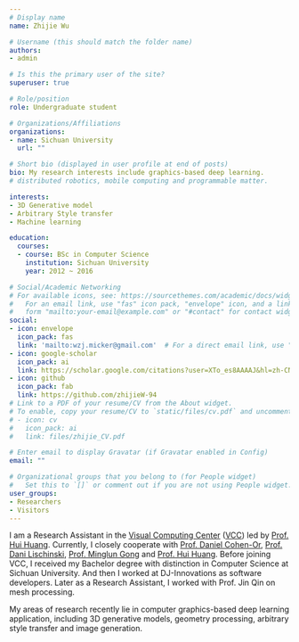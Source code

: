 ```yaml
---
# Display name
name: Zhijie Wu

# Username (this should match the folder name)
authors:
- admin

# Is this the primary user of the site?
superuser: true

# Role/position
role: Undergraduate student

# Organizations/Affiliations
organizations:
- name: Sichuan University
  url: ""

# Short bio (displayed in user profile at end of posts)
bio: My research interests include graphics-based deep learning.
# distributed robotics, mobile computing and programmable matter.

interests:
- 3D Generative model
- Arbitrary Style transfer
- Machine learning

education:
  courses:
  - course: BSc in Computer Science
    institution: Sichuan University
    year: 2012 ~ 2016

# Social/Academic Networking
# For available icons, see: https://sourcethemes.com/academic/docs/widgets/#icons
#   For an email link, use "fas" icon pack, "envelope" icon, and a link in the
#   form "mailto:your-email@example.com" or "#contact" for contact widget.
social:
- icon: envelope
  icon_pack: fas
  link: 'mailto:wzj.micker@gmail.com'  # For a direct email link, use "mailto:test@example.org".
- icon: google-scholar
  icon_pack: ai
  link: https://scholar.google.com/citations?user=XTo_es8AAAAJ&hl=zh-CN
- icon: github
  icon_pack: fab
  link: https://github.com/zhijieW-94
# Link to a PDF of your resume/CV from the About widget.
# To enable, copy your resume/CV to `static/files/cv.pdf` and uncomment the lines below.  
# - icon: cv
#   icon_pack: ai
#   link: files/zhijie_CV.pdf

# Enter email to display Gravatar (if Gravatar enabled in Config)
email: ""

# Organizational groups that you belong to (for People widget)
#   Set this to `[]` or comment out if you are not using People widget.  
user_groups:
- Researchers
- Visitors
---
```


I am a Research Assistant in the [Visual Computing Center](https://vcc.tech/index.html) ([VCC](https://vcc.tech/index.html)) led by [Prof. Hui Huang](https://vcc.tech/~huihuang). Currently, I closely cooperate with [Prof. Daniel Cohen-Or](http://www.cs.tau.ac.il/~dcor/), [Prof. Dani Lischinski](http://danix3d.droppages.com/), [Prof. Minglun Gong](http://www.cs.mun.ca/~gong/) and [Prof. Hui Huang](https://vcc.tech/~huihuang). Before joining VCC, I received my Bachelor degree with distinction in Computer Science at Sichuan University. And then I worked at DJ-Innovations as software developers. Later as a Research Assistant, I worked with Prof. Jin Qin on mesh processing.

My areas of research recently lie in computer graphics-based deep learning application, including 3D generative models, geometry processing, arbitrary style transfer and image generation.

<!-- Nelson Bighetti is a professor of artificial intelligence at the Stanford AI Lab. His research interests include distributed robotics, mobile computing and programmable matter. He leads the Robotic Neurobiology group, which develops self-reconfiguring robots, systems of self-organizing robots, and mobile sensor networks. -->

<!-- Lorem ipsum dolor sit amet, consectetur adipiscing elit. Sed neque elit, tristique placerat feugiat ac, facilisis vitae arcu. Proin eget egestas augue. Praesent ut sem nec arcu pellentesque aliquet. Duis dapibus diam vel metus tempus vulputate. -->
